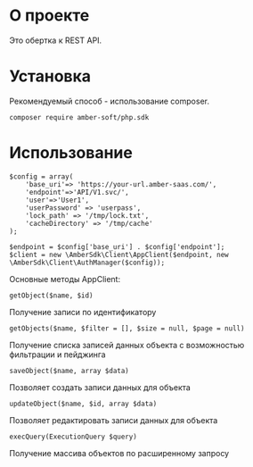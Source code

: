 # О проекте
Это обертка к REST API.
# Установка
Рекомендуемый способ - использование composer.
```
composer require amber-soft/php.sdk
```
# Использование
```
$config = array(
    'base_uri'=> 'https://your-url.amber-saas.com/',
    'endpoint'=>'API/V1.svc/',
    'user'=>'User1',
    'userPassword' => 'userpass',
    'lock_path' => '/tmp/lock.txt',
    'cacheDirectory' => '/tmp/cache'
);

$endpoint = $config['base_uri'] . $config['endpoint'];
$client = new \AmberSdk\Client\AppClient($endpoint, new \AmberSdk\Client\AuthManager($config));
```

Основные методы AppClient:

```
getObject($name, $id)
```
Получение записи по идентификатору
```
getObjects($name, $filter = [], $size = null, $page = null)
```
Получение списка записей данных объекта с возможностью фильтрации и пейджинга

```
saveObject($name, array $data)
```
Позволяет создать записи данных для объекта 
```
updateObject($name, $id, array $data)
```
Позволяет редактировать записи данных для объекта
```
execQuery(ExecutionQuery $query)
```
Получение массива объектов по расширенному запросу





